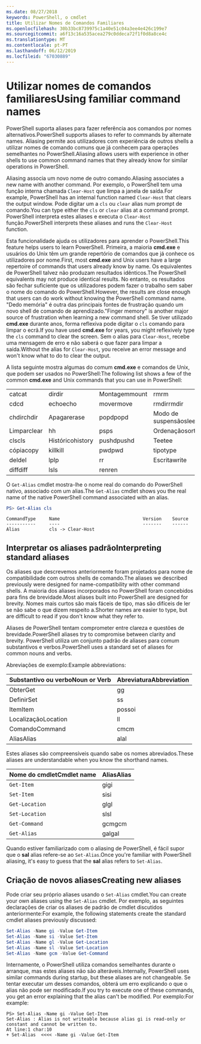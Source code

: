 ```yaml
---
ms.date: 08/27/2018
keywords: PowerShell, o cmdlet
title: Utilizar Nomes de Comandos Familiares
ms.openlocfilehash: 30b33bc8739975c1a40e51c04a3ee4e426c199e7
ms.sourcegitcommit: a6f13c16a535acea279c0ddeca72f1f0d8a8ce4c
ms.translationtype: MT
ms.contentlocale: pt-PT
ms.lasthandoff: 06/12/2019
ms.locfileid: "67030889"
---
```

# <a name="using-familiar-command-names"></a><span data-ttu-id="7be34-103">Utilizar nomes de comandos familiares</span><span class="sxs-lookup"><span data-stu-id="7be34-103">Using familiar command names</span></span>

<span data-ttu-id="7be34-104">PowerShell suporta aliases para fazer referência aos comandos por nomes alternativos.</span><span class="sxs-lookup"><span data-stu-id="7be34-104">PowerShell supports aliases to refer to commands by alternate names.</span></span> <span data-ttu-id="7be34-105">Aliasing permite aos utilizadores com experiência de outros shells a utilizar nomes de comando comuns que já conhecem para operações semelhantes no PowerShell.</span><span class="sxs-lookup"><span data-stu-id="7be34-105">Aliasing allows users with experience in other shells to use common command names that they already know for similar operations in PowerShell.</span></span>

<span data-ttu-id="7be34-106">Aliasing associa um novo nome de outro comando.</span><span class="sxs-lookup"><span data-stu-id="7be34-106">Aliasing associates a new name with another command.</span></span> <span data-ttu-id="7be34-107">Por exemplo, o PowerShell tem uma função interna chamada `Clear-Host` que limpa a janela de saída.</span><span class="sxs-lookup"><span data-stu-id="7be34-107">For example, PowerShell has an internal function named `Clear-Host` that clears the output window.</span></span> <span data-ttu-id="7be34-108">Pode digitar um a `cls` ou `clear` alias num prompt de comando.</span><span class="sxs-lookup"><span data-stu-id="7be34-108">You can type either the `cls` or `clear` alias at a command prompt.</span></span> <span data-ttu-id="7be34-109">PowerShell interpreta estes aliases e executa o `Clear-Host` função.</span><span class="sxs-lookup"><span data-stu-id="7be34-109">PowerShell interprets these aliases and runs the `Clear-Host` function.</span></span>

<span data-ttu-id="7be34-110">Esta funcionalidade ajuda os utilizadores para aprender o PowerShell.</span><span class="sxs-lookup"><span data-stu-id="7be34-110">This feature helps users to learn PowerShell.</span></span> <span data-ttu-id="7be34-111">Primeira, a maioria **cmd.exe** e usuários do Unix têm um grande repertório de comandos que já conhece os utilizadores por nome.</span><span class="sxs-lookup"><span data-stu-id="7be34-111">First, most **cmd.exe** and Unix users have a large repertoire of commands that users already know by name.</span></span> <span data-ttu-id="7be34-112">Os equivalentes de PowerShell talvez não produzam resultados idênticos.</span><span class="sxs-lookup"><span data-stu-id="7be34-112">The PowerShell equivalents may not produce identical results.</span></span> <span data-ttu-id="7be34-113">No entanto, os resultados são fechar suficiente que os utilizadores podem fazer o trabalho sem saber o nome do comando do PowerShell.</span><span class="sxs-lookup"><span data-stu-id="7be34-113">However, the results are close enough that users can do work without knowing the PowerShell command name.</span></span> <span data-ttu-id="7be34-114">"Dedo memória" é outra das principais fontes de frustração quando um novo shell de comando de aprendizado.</span><span class="sxs-lookup"><span data-stu-id="7be34-114">"Finger memory" is another major source of frustration when learning a new command shell.</span></span> <span data-ttu-id="7be34-115">Se tiver utilizado **cmd.exe** durante anos, forma reflexiva pode digitar o `cls` comando para limpar o ecrã.</span><span class="sxs-lookup"><span data-stu-id="7be34-115">If you have used **cmd.exe** for years, you might reflexively type the `cls` command to clear the screen.</span></span> <span data-ttu-id="7be34-116">Sem o alias para `Clear-Host`, recebe uma mensagem de erro e não saberá o que fazer para limpar a saída.</span><span class="sxs-lookup"><span data-stu-id="7be34-116">Without the alias for `Clear-Host`, you receive an error message and won't know what to do to clear the output.</span></span>

<span data-ttu-id="7be34-117">A lista seguinte mostra algumas do comum **cmd.exe** e comandos de Unix, que podem ser usados no PowerShell:</span><span class="sxs-lookup"><span data-stu-id="7be34-117">The following list shows a few of the common **cmd.exe** and Unix commands that you can use in PowerShell:</span></span>

|||||
|-|-|-|-|
|<span data-ttu-id="7be34-118">cat</span><span class="sxs-lookup"><span data-stu-id="7be34-118">cat</span></span>|<span data-ttu-id="7be34-119">dir</span><span class="sxs-lookup"><span data-stu-id="7be34-119">dir</span></span>|<span data-ttu-id="7be34-120">Montagem</span><span class="sxs-lookup"><span data-stu-id="7be34-120">mount</span></span>|<span data-ttu-id="7be34-121">rm</span><span class="sxs-lookup"><span data-stu-id="7be34-121">rm</span></span>|
|<span data-ttu-id="7be34-122">cd</span><span class="sxs-lookup"><span data-stu-id="7be34-122">cd</span></span>|<span data-ttu-id="7be34-123">echo</span><span class="sxs-lookup"><span data-stu-id="7be34-123">echo</span></span>|<span data-ttu-id="7be34-124">mover</span><span class="sxs-lookup"><span data-stu-id="7be34-124">move</span></span>|<span data-ttu-id="7be34-125">rmdir</span><span class="sxs-lookup"><span data-stu-id="7be34-125">rmdir</span></span>|
|<span data-ttu-id="7be34-126">chdir</span><span class="sxs-lookup"><span data-stu-id="7be34-126">chdir</span></span>|<span data-ttu-id="7be34-127">Apagar</span><span class="sxs-lookup"><span data-stu-id="7be34-127">erase</span></span>|<span data-ttu-id="7be34-128">popd</span><span class="sxs-lookup"><span data-stu-id="7be34-128">popd</span></span>|<span data-ttu-id="7be34-129">Modo de suspensão</span><span class="sxs-lookup"><span data-stu-id="7be34-129">sleep</span></span>|
|<span data-ttu-id="7be34-130">Limpar</span><span class="sxs-lookup"><span data-stu-id="7be34-130">clear</span></span>|<span data-ttu-id="7be34-131">h</span><span class="sxs-lookup"><span data-stu-id="7be34-131">h</span></span>|<span data-ttu-id="7be34-132">ps</span><span class="sxs-lookup"><span data-stu-id="7be34-132">ps</span></span>|<span data-ttu-id="7be34-133">Ordenação</span><span class="sxs-lookup"><span data-stu-id="7be34-133">sort</span></span>|
|<span data-ttu-id="7be34-134">cls</span><span class="sxs-lookup"><span data-stu-id="7be34-134">cls</span></span>|<span data-ttu-id="7be34-135">Histórico</span><span class="sxs-lookup"><span data-stu-id="7be34-135">history</span></span>|<span data-ttu-id="7be34-136">pushd</span><span class="sxs-lookup"><span data-stu-id="7be34-136">pushd</span></span>|<span data-ttu-id="7be34-137">Tee</span><span class="sxs-lookup"><span data-stu-id="7be34-137">tee</span></span>|
|<span data-ttu-id="7be34-138">cópia</span><span class="sxs-lookup"><span data-stu-id="7be34-138">copy</span></span>|<span data-ttu-id="7be34-139">kill</span><span class="sxs-lookup"><span data-stu-id="7be34-139">kill</span></span>|<span data-ttu-id="7be34-140">pwd</span><span class="sxs-lookup"><span data-stu-id="7be34-140">pwd</span></span>|<span data-ttu-id="7be34-141">tipo</span><span class="sxs-lookup"><span data-stu-id="7be34-141">type</span></span>|
|<span data-ttu-id="7be34-142">del</span><span class="sxs-lookup"><span data-stu-id="7be34-142">del</span></span>|<span data-ttu-id="7be34-143">lp</span><span class="sxs-lookup"><span data-stu-id="7be34-143">lp</span></span>|<span data-ttu-id="7be34-144">r</span><span class="sxs-lookup"><span data-stu-id="7be34-144">r</span></span>|<span data-ttu-id="7be34-145">Escrita</span><span class="sxs-lookup"><span data-stu-id="7be34-145">write</span></span>|
|<span data-ttu-id="7be34-146">diff</span><span class="sxs-lookup"><span data-stu-id="7be34-146">diff</span></span>|<span data-ttu-id="7be34-147">ls</span><span class="sxs-lookup"><span data-stu-id="7be34-147">ls</span></span>|<span data-ttu-id="7be34-148">ren</span><span class="sxs-lookup"><span data-stu-id="7be34-148">ren</span></span>||

<span data-ttu-id="7be34-149">O `Get-Alias` cmdlet mostra-lhe o nome real do comando do PowerShell nativo, associado com um alias.</span><span class="sxs-lookup"><span data-stu-id="7be34-149">The `Get-Alias` cmdlet shows you the real name of the native PowerShell command associated with an alias.</span></span>

```powershell
PS> Get-Alias cls
```

```Output
CommandType     Name                               Version    Source
-----------     ----                               -------    ------
Alias           cls -> Clear-Host
```

## <a name="interpreting-standard-aliases"></a><span data-ttu-id="7be34-150">Interpretar os aliases padrão</span><span class="sxs-lookup"><span data-stu-id="7be34-150">Interpreting standard aliases</span></span>

<span data-ttu-id="7be34-151">Os aliases que descrevemos anteriormente foram projetados para nome de compatibilidade com outros shells de comando.</span><span class="sxs-lookup"><span data-stu-id="7be34-151">The aliases we described previously were designed for name-compatibility with other command shells.</span></span>
<span data-ttu-id="7be34-152">A maioria dos aliases incorporados no PowerShell foram concebidos para fins de brevidade.</span><span class="sxs-lookup"><span data-stu-id="7be34-152">Most aliases built into PowerShell are designed for brevity.</span></span> <span data-ttu-id="7be34-153">Nomes mais curtos são mais fáceis de tipo, mas são difíceis de ler se não sabe o que dizem respeito a.</span><span class="sxs-lookup"><span data-stu-id="7be34-153">Shorter names are easier to type, but are difficult to read if you don't know what they refer to.</span></span>

<span data-ttu-id="7be34-154">Aliases de PowerShell tentam comprometer entre clareza e questões de brevidade.</span><span class="sxs-lookup"><span data-stu-id="7be34-154">PowerShell aliases try to compromise between clarity and brevity.</span></span> <span data-ttu-id="7be34-155">PowerShell utiliza um conjunto padrão de aliases para comum substantivos e verbos.</span><span class="sxs-lookup"><span data-stu-id="7be34-155">PowerShell uses a standard set of aliases for common nouns and verbs.</span></span>

<span data-ttu-id="7be34-156">Abreviações de exemplo:</span><span class="sxs-lookup"><span data-stu-id="7be34-156">Example abbreviations:</span></span>

| <span data-ttu-id="7be34-157">Substantivo ou verbo</span><span class="sxs-lookup"><span data-stu-id="7be34-157">Noun or Verb</span></span> | <span data-ttu-id="7be34-158">Abreviatura</span><span class="sxs-lookup"><span data-stu-id="7be34-158">Abbreviation</span></span> |
|--------------|--------------|
| <span data-ttu-id="7be34-159">Obter</span><span class="sxs-lookup"><span data-stu-id="7be34-159">Get</span></span>          | <span data-ttu-id="7be34-160">g</span><span class="sxs-lookup"><span data-stu-id="7be34-160">g</span></span>            |
| <span data-ttu-id="7be34-161">Definir</span><span class="sxs-lookup"><span data-stu-id="7be34-161">Set</span></span>          | <span data-ttu-id="7be34-162">s</span><span class="sxs-lookup"><span data-stu-id="7be34-162">s</span></span>            |
| <span data-ttu-id="7be34-163">Item</span><span class="sxs-lookup"><span data-stu-id="7be34-163">Item</span></span>         | <span data-ttu-id="7be34-164">posso</span><span class="sxs-lookup"><span data-stu-id="7be34-164">i</span></span>            |
| <span data-ttu-id="7be34-165">Localização</span><span class="sxs-lookup"><span data-stu-id="7be34-165">Location</span></span>     | <span data-ttu-id="7be34-166">l</span><span class="sxs-lookup"><span data-stu-id="7be34-166">l</span></span>            |
| <span data-ttu-id="7be34-167">Comando</span><span class="sxs-lookup"><span data-stu-id="7be34-167">Command</span></span>      | <span data-ttu-id="7be34-168">cm</span><span class="sxs-lookup"><span data-stu-id="7be34-168">cm</span></span>           |
| <span data-ttu-id="7be34-169">Alias</span><span class="sxs-lookup"><span data-stu-id="7be34-169">Alias</span></span>        | <span data-ttu-id="7be34-170">al</span><span class="sxs-lookup"><span data-stu-id="7be34-170">al</span></span>           |

<span data-ttu-id="7be34-171">Estes aliases são compreensíveis quando sabe os nomes abreviados.</span><span class="sxs-lookup"><span data-stu-id="7be34-171">These aliases are understandable when you know the shorthand names.</span></span>

| <span data-ttu-id="7be34-172">Nome do cmdlet</span><span class="sxs-lookup"><span data-stu-id="7be34-172">Cmdlet name</span></span>    | <span data-ttu-id="7be34-173">Alias</span><span class="sxs-lookup"><span data-stu-id="7be34-173">Alias</span></span> |
|----------------|-------|
| `Get-Item`     | <span data-ttu-id="7be34-174">gi</span><span class="sxs-lookup"><span data-stu-id="7be34-174">gi</span></span>    |
| `Set-Item`     | <span data-ttu-id="7be34-175">si</span><span class="sxs-lookup"><span data-stu-id="7be34-175">si</span></span>    |
| `Get-Location` | <span data-ttu-id="7be34-176">gl</span><span class="sxs-lookup"><span data-stu-id="7be34-176">gl</span></span>    |
| `Set-Location` | <span data-ttu-id="7be34-177">sl</span><span class="sxs-lookup"><span data-stu-id="7be34-177">sl</span></span>    |
| `Get-Command`  | <span data-ttu-id="7be34-178">gcm</span><span class="sxs-lookup"><span data-stu-id="7be34-178">gcm</span></span>   |
| `Get-Alias`    | <span data-ttu-id="7be34-179">gal</span><span class="sxs-lookup"><span data-stu-id="7be34-179">gal</span></span>   |

<span data-ttu-id="7be34-180">Quando estiver familiarizado com o aliasing de PowerShell, é fácil supor que o **sal** alias refere-se ao `Set-Alias`.</span><span class="sxs-lookup"><span data-stu-id="7be34-180">Once you're familiar with PowerShell aliasing, it's easy to guess that the **sal** alias refers to `Set-Alias`.</span></span>

## <a name="creating-new-aliases"></a><span data-ttu-id="7be34-181">Criação de novos aliases</span><span class="sxs-lookup"><span data-stu-id="7be34-181">Creating new aliases</span></span>

<span data-ttu-id="7be34-182">Pode criar seu próprio aliases usando o `Set-Alias` cmdlet.</span><span class="sxs-lookup"><span data-stu-id="7be34-182">You can create your own aliases using the `Set-Alias` cmdlet.</span></span> <span data-ttu-id="7be34-183">Por exemplo, as seguintes declarações de criar os aliases de padrão de cmdlet discutidos anteriormente:</span><span class="sxs-lookup"><span data-stu-id="7be34-183">For example, the following statements create the standard cmdlet aliases previously discussed:</span></span>

```powershell
Set-Alias -Name gi -Value Get-Item
Set-Alias -Name si -Value Set-Item
Set-Alias -Name gl -Value Get-Location
Set-Alias -Name sl -Value Set-Location
Set-Alias -Name gcm -Value Get-Command
```

<span data-ttu-id="7be34-184">Internamente, o PowerShell utiliza comandos semelhantes durante o arranque, mas estes aliases não são alteráveis.</span><span class="sxs-lookup"><span data-stu-id="7be34-184">Internally, PowerShell uses similar commands during startup, but these aliases are not changeable.</span></span>
<span data-ttu-id="7be34-185">Se tentar executar um desses comandos, obterá um erro explicando o que o alias não pode ser modificado.</span><span class="sxs-lookup"><span data-stu-id="7be34-185">If you try to execute one of these commands, you get an error explaining that the alias can't be modified.</span></span> <span data-ttu-id="7be34-186">Por exemplo:</span><span class="sxs-lookup"><span data-stu-id="7be34-186">For example:</span></span>

```
PS> Set-Alias -Name gi -Value Get-Item
Set-Alias : Alias is not writeable because alias gi is read-only or constant and cannot be written to.
At line:1 char:10
+ Set-Alias  <<<< -Name gi -Value Get-Item
```
